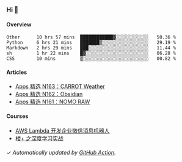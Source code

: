### Hi 👋

#### Overview

<!--START_SECTION:waka-->
```text
Other      10 hrs 57 mins  ████████████▓░░░░░░░░░░░░   50.36 % 
Python     6 hrs 21 mins   ███████▒░░░░░░░░░░░░░░░░░   29.19 % 
Markdown   2 hrs 29 mins   ███░░░░░░░░░░░░░░░░░░░░░░   11.44 % 
sh         1 hr 22 mins    █▓░░░░░░░░░░░░░░░░░░░░░░░   06.28 % 
CSS        10 mins         ▒░░░░░░░░░░░░░░░░░░░░░░░░   00.82 % 
```
<!--END_SECTION:waka-->

#### Articles

<!-- BLOG:START -->
- [Apps 精选 N163：CARROT Weather](https://huhuhang.com/post/product-hunt/product-hunt-n163)
- [Apps 精选 N162：Obsidian](https://huhuhang.com/post/product-hunt/product-hunt-n162)
- [Apps 精选 N161：NOMO RAW](https://huhuhang.com/post/product-hunt/product-hunt-n161)
<!-- BLOG:END -->

#### Courses

<!-- SYL:START -->
- [AWS Lambda 开发企业微信消息机器人](https://lanqiao.cn/courses/2868)
- [楼+ 之深度学习实战](https://lanqiao.cn/courses/2617)
<!-- SYL:END -->

###### ✓ Automatically updated by [GitHub Action](https://github.com/huhuhang/huhuhang/actions).
